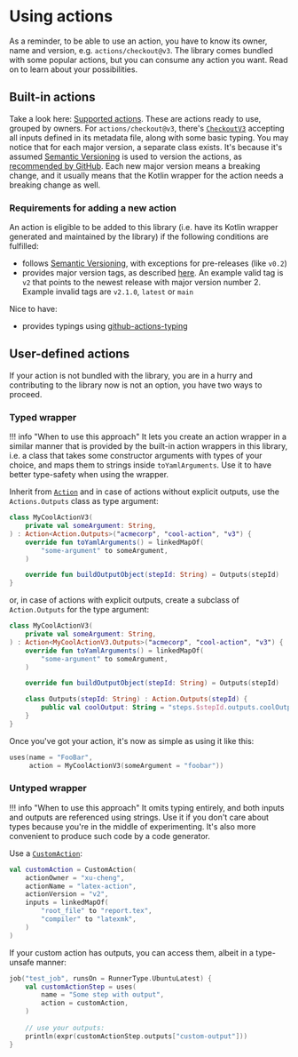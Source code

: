 # Using actions

As a reminder, to be able to use an action, you have to know its owner, name and version, e.g. `actions/checkout@v3`.
The library comes bundled with some popular actions, but you can consume any action you want. Read on to learn about
your possibilities.

## Built-in actions

Take a look here: [Supported actions](../supported-actions.md).
These are actions ready to use, grouped by owners. For `actions/checkout@v3`, there's [`CheckoutV3`](https://github.com/krzema12/github-workflows-kt/blob/main/library/src/gen/kotlin/it/krzeminski/githubactions/actions/actions/CheckoutV3.kt)
accepting all inputs defined in its metadata file, along with some basic typing. You may notice that for each major
version, a separate class exists. It's because it's assumed [Semantic Versioning](https://semver.org/) is used to
version the actions, as [recommended by GitHub](https://docs.github.com/en/actions/creating-actions/about-custom-actions#using-tags-for-release-management).
Each new major version means a breaking change, and it usually means that the Kotlin wrapper for the action needs a
breaking change as well.

### Requirements for adding a new action

An action is eligible to be added to this library (i.e. have its Kotlin wrapper generated and maintained by the library)
if the following conditions are fulfilled:

* follows [Semantic Versioning](https://semver.org/), with exceptions for pre-releases (like `v0.2`)
* provides major version tags, as described [here](https://docs.github.com/en/actions/creating-actions/about-custom-actions#using-tags-for-release-management).
  An example valid tag is `v2` that points to the newest release with major version number 2. Example invalid tags are
  `v2.1.0`, `latest` or `main`

Nice to have:

* provides typings using [github-actions-typing](https://github.com/krzema12/github-actions-typing/)

## User-defined actions

If your action is not bundled with the library, you are in a hurry and contributing to the library now is not an option,
you have two ways to proceed.

### Typed wrapper

!!! info "When to use this approach"
    It lets you create an action wrapper in a similar manner that is provided by the built-in action wrappers in this
    library, i.e. a class that takes some constructor arguments with types of your choice, and maps them to strings
    inside `toYamlArguments`. Use it to have better type-safety when using the wrapper.

Inherit from [`Action`](https://github.com/krzema12/github-workflows-kt/blob/main/library/src/main/kotlin/it/krzeminski/githubactions/domain/actions/Action.kt)
and in case of actions without explicit outputs, use the `Actions.Outputs` class as type argument:

```kotlin
class MyCoolActionV3(
    private val someArgument: String,
) : Action<Action.Outputs>("acmecorp", "cool-action", "v3") {
    override fun toYamlArguments() = linkedMapOf(
        "some-argument" to someArgument,
    )

    override fun buildOutputObject(stepId: String) = Outputs(stepId)
}
```

or, in case of actions with explicit outputs, create a subclass of `Action.Outputs` for the type argument:

```kotlin
class MyCoolActionV3(
    private val someArgument: String,
) : Action<MyCoolActionV3.Outputs>("acmecorp", "cool-action", "v3") {
    override fun toYamlArguments() = linkedMapOf(
        "some-argument" to someArgument,
    )

    override fun buildOutputObject(stepId: String) = Outputs(stepId)

    class Outputs(stepId: String) : Action.Outputs(stepId) {
        public val coolOutput: String = "steps.$stepId.outputs.coolOutput"
    }
}
```

Once you've got your action, it's now as simple as using it like this:

```kotlin
uses(name = "FooBar",
     action = MyCoolActionV3(someArgument = "foobar"))
```

### Untyped wrapper

!!! info "When to use this approach"
    It omits typing entirely, and both inputs and outputs are referenced using strings. Use it if you don't care about
    types because you're in the middle of experimenting. It's also more convenient to produce such code by a code
    generator.

Use a [`CustomAction`](https://github.com/krzema12/github-workflows-kt/blob/main/library/src/main/kotlin/it/krzeminski/githubactions/actions/CustomAction.kt):

```kotlin
val customAction = CustomAction(
    actionOwner = "xu-cheng",
    actionName = "latex-action",
    actionVersion = "v2",
    inputs = linkedMapOf(
        "root_file" to "report.tex",
        "compiler" to "latexmk",
    )
)
```

If your custom action has outputs, you can access them, albeit in a type-unsafe manner:

```kotlin
job("test_job", runsOn = RunnerType.UbuntuLatest) {
    val customActionStep = uses(
        name = "Some step with output",
        action = customAction,
    )
    
    // use your outputs:
    println(expr(customActionStep.outputs["custom-output"]))
}
```
